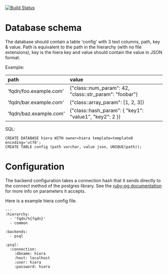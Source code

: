 [![Build Status](https://travis-ci.org/dalen/hiera-psql.png)](https://travis-ci.org/dalen/hiera-psql)

Database schema
===============

The database should contain a table 'config' with 3 text columns, path, key & value.
Path is equivalent to the path in the hierarchy (with no file extensions), key is the hiera key and
value should contain the value in JSON format.

Example:

| path                   | value                                                  |
|:-----------------------|:-------------------------------------------------------|
| 'fqdn/foo.example.com' | {"class::num_param": 42, "class::str_param": "foobar"} |
| 'fqdn/bar.example.com' | {"class::array_param": [1, 2, 3]}                      |
| 'fqdn/baz.example.com' | {"class::hash_param": { "key1": "value1", "key2": 2 }} |

SQL:

    CREATE DATABASE hiera WITH owner=hiera template=template0 encoding='utf8';
    CREATE TABLE config (path varchar, value json, UNIQUE(path));

Configuration
=============

The backend configuration takes a connection hash that it sends directly to the connect method of the postgres library. See the [ruby-pg documentation](http://deveiate.org/code/pg/PG/Connection.html#method-c-new) for more info on parameters it accepts.

Here is a example hiera config file.

    ---
    :hierarchy:
      - 'fqdn/%{fqdn}'
      - common
    
    :backends:
      - psql
    
    :psql:
      :connection:
        :dbname: hiera
        :host: localhost
        :user: hiera
        :password: hiera
